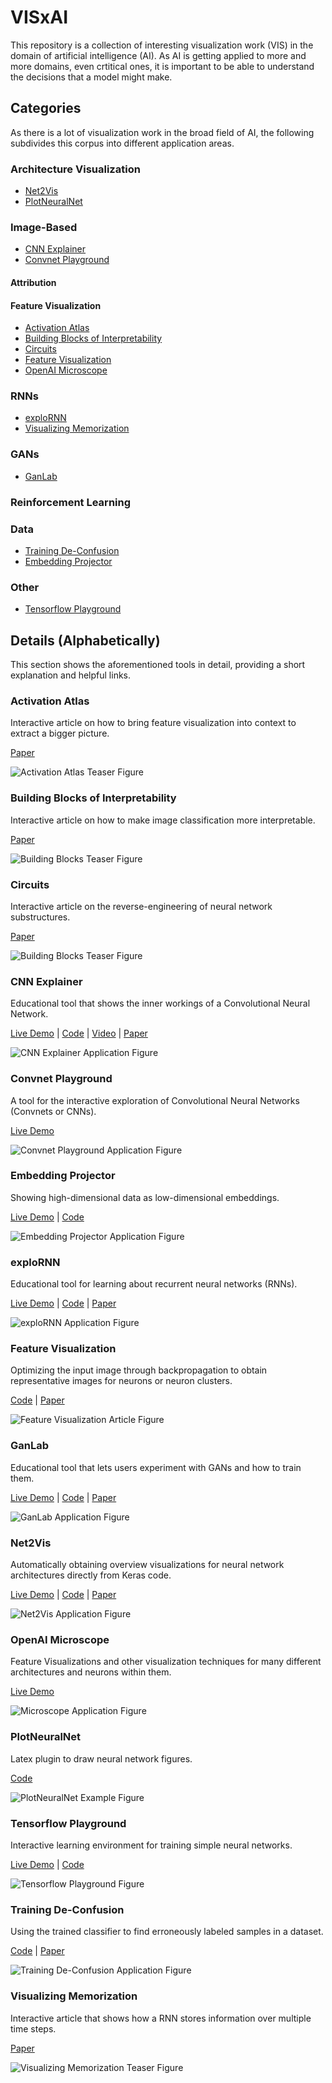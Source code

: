 # VISxAI

This repository is a collection of interesting visualization work (VIS) in the domain of artificial intelligence (AI). As AI is getting applied to more and more domains, even crtitical ones, it is important to be able to understand the decisions that a model might make.

## Categories

As there is a lot of visualization work in the broad field of AI, the following subdivides this corpus into different application areas.

### Architecture Visualization

- [Net2Vis](#net2vis)
- [PlotNeuralNet](#plotneuralnet)

### Image-Based

- [CNN Explainer](#cnn-explainer)
- [Convnet Playground](#convnet-playground)

#### Attribution

#### Feature Visualization

- [Activation Atlas](#activation_atlas)
- [Building Blocks of Interpretability](#building_blocks_of_interpretability)
- [Circuits](#circuits)
- [Feature Visualization](#feature_visualization)
- [OpenAI Microscope](#openai-microscope)

### RNNs

- [exploRNN](#explornn)
- [Visualizing Memorization](#visualizing_memorization)

### GANs

- [GanLab](#ganlab)

### Reinforcement Learning

### Data

- [Training De-Confusion](#training-de-confusion)
- [Embedding Projector](#embedding-projector)

### Other

- [Tensorflow Playground](#tensorflow_playground)

## Details (Alphabetically)

This section shows the aforementioned tools in detail, providing a short explanation and helpful links.

### Activation Atlas

Interactive article on how to bring feature visualization into context to extract a bigger picture.

[Paper](https://distill.pub/2019/activation-atlas/)

![Activation Atlas Teaser Figure](images/activation_atlas.png)

### Building Blocks of Interpretability

Interactive article on how to make image classification more interpretable.

[Paper](https://distill.pub/2018/building-blocks/)

![Building Blocks Teaser Figure](images/building_blocks.png)

### Circuits

Interactive article on the reverse-engineering of neural network substructures.

[Paper](https://distill.pub/2020/circuits/)

![Building Blocks Teaser Figure](images/circuits.png)

### CNN Explainer

Educational tool that shows the inner workings of a Convolutional Neural Network.

[Live Demo](https://poloclub.github.io/ganlab/) | [Code](https://github.com/poloclub/cnn-explainer) | [Video](https://www.youtube.com/watch?v=HnWIHWFbuUQ&feature=youtu.be) | [Paper](https://arxiv.org/abs/2004.15004)

![CNN Explainer Application Figure](images/cnn_explainer.gif)

### Convnet Playground

A tool for the interactive exploration of Convolutional Neural Networks (Convnets or CNNs).

[Live Demo](https://convnetplayground.fastforwardlabs.com/#/)

![Convnet Playground Application Figure](images/convnetplayground.png)

### Embedding Projector

Showing high-dimensional data as low-dimensional embeddings.

[Live Demo](https://projector.tensorflow.org) | [Code](https://github.com/Sparkier/exploRNN)

![Embedding Projector Application Figure](images/projector.png)

### exploRNN

Educational tool for learning about recurrent neural networks (RNNs).

[Live Demo](https://mi-pages.informatik.uni-ulm.de/explornn/) | [Code](https://github.com/Sparkier/exploRNN) | [Paper](https://arxiv.org/abs/2012.06326)

![exploRNN Application Figure](images/exploRNN.png)

### Feature Visualization

Optimizing the input image through backpropagation to obtain representative images for neurons or neuron clusters.

[Code](https://github.com/tensorflow/lucid) | [Paper](https://distill.pub/2017/feature-visualization/)

![Feature Visualization Article Figure](images/feature_visualization.png)

### GanLab

Educational tool that lets users experiment with GANs and how to train them.

[Live Demo](https://poloclub.github.io/ganlab/) | [Code](https://github.com/poloclub/ganlab) | [Paper](https://minsuk.com/research/papers/kahng-ganlab-vast2018.pdf)

![GanLab Application Figure](images/ganlab.png)

### Net2Vis

Automatically obtaining overview visualizations for neural network architectures directly from Keras code.

[Live Demo](https://viscom.net2vis.uni-ulm.de) | [Code](https://github.com/viscom-ulm/Net2Vis) | [Paper](https://arxiv.org/abs/1902.04394)

![Net2Vis Application Figure](images/net2vis.png)

### OpenAI Microscope

Feature Visualizations and other visualization techniques for many different architectures and neurons within them.

[Live Demo](https://microscope.openai.com/)

![Microscope Application Figure](images/openai_microscope.png)

### PlotNeuralNet

Latex plugin to draw neural network figures.

[Code](https://github.com/HarisIqbal88/PlotNeuralNet)

![PlotNeuralNet Example Figure](images/plotneuralnet.png)

### Tensorflow Playground

Interactive learning environment for training simple neural networks.

[Live Demo](https://playground.tensorflow.org/) | [Code](https://github.com/tensorflow/playground)

![Tensorflow Playground Figure](images/tensorflow_playground.png)

### Training De-Confusion

Using the trained classifier to find erroneously labeled samples in a dataset.

[Code](https://github.com/Sparkier/Classifier-Guided-Correction) | [Paper](https://diglib.eg.org/bitstream/handle/10.1111/cgf13973/v39i3pp195-205.pdf?sequence=1&isAllowed=y)

![Training De-Confusion Application Figure](images/deconfusion.png)

### Visualizing Memorization

Interactive article that shows how a RNN stores information over multiple time steps.

[Paper](https://distill.pub/2019/memorization-in-rnns/)

![Visualizing Memorization Teaser Figure](images/visualizing_memorization.png)
